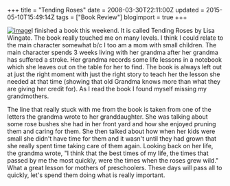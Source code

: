 +++
title = "Tending Roses"
date = 2008-03-30T22:11:00Z
updated = 2015-05-10T15:49:14Z
tags = ["Book Review"]
blogimport = true 
+++

[![image](http://bp2.blogger.com/_CPk-Aq1-YMw/R_Bbe-itX-I/AAAAAAAAAOY/4usCmQgHHo8/s320/tending+roses.jpg)](http://bp2.blogger.com/_CPk-Aq1-YMw/R_Bbe-itX-I/AAAAAAAAAOY/4usCmQgHHo8/s1600-h/tending+roses.jpg)I finished a book this weekend.  It is called Tending Roses by Lisa Wingate.  The book really touched me on many levels.  I think I could relate to the main character somewhat b/c I too am a mom with small children.  The main character spends 3 weeks living with her grandma after her grandma has suffered a stroke.  Her grandma records some life lessons in a notebook which she leaves out on the table for her to find.  The book is always left out at just the right moment with just the right story to teach her the lesson she needed at that time  (showing that old Grandma knows more than what they are giving her credit for).   As I read the book I found myself missing my grandmothers.  

The line that really stuck with me from the book is taken from one of the letters the grandma wrote to her granddaughter.  She was talking about some rose bushes she had in her front yard and how she enjoyed pruning them and caring for them.  She then talked about how when her kids were small she didn't have time for them and it wasn't until they had grown that she really spent time taking care of them again.  Looking back on her life, the grandma wrote, "I think that the best times of my life, the times that passed by me the most quickly, were the times when the roses grew wild."  What a great lesson for mothers of preschoolers.  These days will pass all to quickly, let's spend them doing what is really important.
